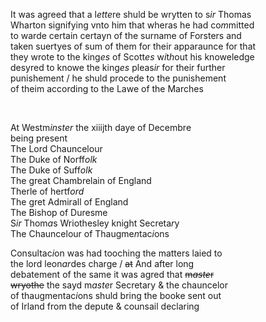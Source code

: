 ---
---
<div><div>
	<p>
		It was agreed that a l<i>ette</i>re shuld be wrytten to s<i>ir</i> Thomas
		<br />Wharton signifying vnto him that wheras he had co<i>m</i>mitted
		<br />to warde certain certayn of the surname of Forsters and
		<br />taken suertyes of sum of them for their apparaunce for that
		<br />they wrote to the king<i>es</i> of Scott<i>es</i> w<i>i</i>t<i>h</i>out his knoweledge
		<br />desyred to knowe the king<i>es</i> pleas<i>ir</i> for their further
		<br />punishement / he shuld procede to the punishement
		<br />of theim according to the Lawe of the Marches
	</p>
<br /></div>
   <div>
      <p>
		At Westm<i>inster</i> the xiiijth daye of Decembre
		<br />being present
		<br />The Lord Chauncelour
		<br />The Duke of Norff<i>olk</i>
		<br />The Duke of Suff<i>olk</i>
		<br />The great Chambrelain of England
		<br />Therle of hertf<i>ord</i>
		<br />The gret Admirall of England
		<br />The Bishop of Duresme
		<br />S<i>ir</i> Thom<i>a</i>s Wriothesley knight Secreta<i>r</i>y
		<br />The Chauncelour of Thaugme<i>n</i>tac<i>i</i>ons
	</p>
      <p>
		Consultac<i>i</i>on was had tooching the matters laied to
		<br />the lord leon<i>ar</i>des charge / <del>at</del> And after long
		<br />debatement of the same it was agred that <del>m<i>aste</i>r
		<br />wryothe</del> the sayd m<i>aste</i>r Secretary &amp; the chauncelor
		<br />of thaugmentac<i>i</i>ons shuld bring the booke sent out
		<br />of Irland from the depute &amp; counsail declaring
		</p></div></div>